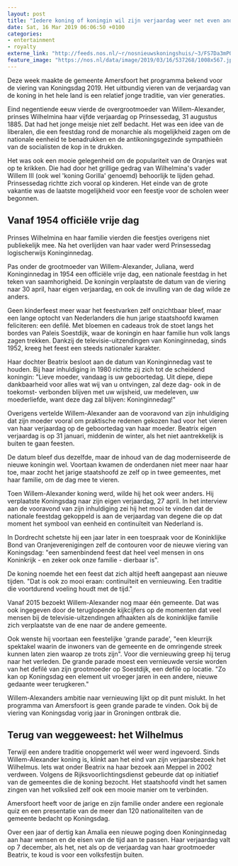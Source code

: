 ```yaml
---
layout: post
title: "Iedere koning of koningin wil zijn verjaardag weer net even anders vieren"
date: Sat, 16 Mar 2019 06:06:50 +0100
categories: 
- entertainment 
- royalty 
externe_link: "http://feeds.nos.nl/~r/nosnieuwskoningshuis/~3/FS7Da3mPQCk/2276182"
feature_image: "https://nos.nl/data/image/2019/03/16/537268/1008x567.jpg"
---
```


<p>Deze week maakte de gemeente Amersfoort het programma bekend voor de viering van Koningsdag 2019. Het uitbundig vieren van de verjaardag van de koning in het hele land is een relatief jonge traditie, van vier generaties.</p>
<p>Eind negentiende eeuw vierde de overgrootmoeder van Willem-Alexander, prinses Wilhelmina haar vijfde verjaardag op Prinsessedag, 31 augustus 1885. Dat had het jonge meisje niet zelf bedacht. Het was een idee van de liberalen, die een feestdag rond de monarchie als mogelijkheid zagen om de nationale eenheid te benadrukken en de antikoningsgezinde sympathieën van de socialisten de kop in te drukken.</p>
<p>Het was ook een mooie gelegenheid om de populariteit van de Oranjes wat op te krikken. Die had door het grillige gedrag van Wilhelmina's vader Willem III (ook wel 'koning Gorilla' genoemd) behoorlijk te lijden gehad. Prinsessedag richtte zich vooral op kinderen. Het einde van de grote vakantie was de laatste mogelijkheid voor een feestje voor de scholen weer begonnen.</p>
<h2>Vanaf 1954 officiële vrije dag</h2>
<p>Prinses Wilhelmina en haar familie vierden die feestjes overigens niet publiekelijk mee. Na het overlijden van haar vader werd Prinsessedag logischerwijs Koninginnedag.</p>
<p>Pas onder de grootmoeder van Willem-Alexander, Juliana, werd Koninginnedag in 1954 een officiële vrije dag, een nationale feestdag in het teken van saamhorigheid. De koningin verplaatste de datum van de viering naar 30 april, haar eigen verjaardag, en ook de invulling van de dag wilde ze anders.</p>
<p>Geen kinderfeest meer waar het feestvarken zelf onzichtbaar bleef, maar een lange optocht van Nederlanders die hun jarige staatshoofd kwamen feliciteren: een defilé. Met bloemen en cadeaus trok de stoet langs het bordes van Paleis Soestdijk, waar de koningin en haar familie hun volk langs zagen trekken. Dankzij de televisie-uitzendingen van Koninginnedag, sinds 1952, kreeg het feest een steeds nationaler karakter.</p>
<p>Haar dochter Beatrix besloot aan de datum van Koninginnedag vast te houden. Bij haar inhuldiging in 1980 richtte zij zich tot de scheidend koningin: "Lieve moeder, vandaag is uw geboortedag. Uit diepe, diepe dankbaarheid voor alles wat wij van u ontvingen, zal deze dag- ook in de toekomst- verbonden blijven met uw wijsheid, uw medeleven, uw moederliefde, want deze dag zal blijven: Koninginnedag!"</p>
<p>Overigens vertelde Willem-Alexander aan de vooravond van zijn inhuldiging dat zijn moeder vooral om praktische redenen gekozen had voor het vieren van haar verjaardag op de geboortedag van haar moeder. Beatrix eigen verjaardag is op 31 januari, middenin de winter, als het niet aantrekkelijk is buiten te gaan feesten.</p>
<p>De datum bleef dus dezelfde, maar de inhoud van de dag moderniseerde de nieuwe koningin wel. Voortaan kwamen de onderdanen niet meer naar haar toe, maar zocht het jarige staatshoofd ze zelf op in twee gemeentes, met haar familie, om de dag mee te vieren.</p>
<p>Toen Willem-Alexander koning werd, wilde hij het ook weer anders. Hij verplaatste Koningsdag naar zijn eigen verjaardag, 27 april. In het interview aan de vooravond van zijn inhuldiging zei hij het mooi te vinden dat de nationale feestdag gekoppeld is aan de verjaardag van degene die op dat moment het symbool van eenheid en continuïteit van Nederland is.</p>
<p>In Dordrecht schetste hij een jaar later in een toespraak voor de Koninklijke Bond van Oranjeverenigingen zelf de contouren voor de nieuwe viering van Koningsdag: "een samenbindend feest dat heel veel mensen in ons Koninkrijk - en zeker ook onze familie - dierbaar is".</p>
<p>De koning noemde het een feest dat zich altijd heeft aangepast aan nieuwe tijden. "Dat is ook zo mooi eraan: continuïteit en vernieuwing. Een traditie die voortdurend voeling houdt met de tijd."</p>
<p>Vanaf 2015 bezoekt Willem-Alexander nog maar één gemeente. Dat was ook ingegeven door de teruglopende kijkcijfers op de momenten dat veel mensen bij de televisie-uitzendingen afhaakten als de koninklijke familie zich verplaatste van de ene naar de andere gemeente.</p>
<p>Ook wenste hij voortaan een feestelijke 'grande parade', "een kleurrijk spektakel waarin de inwoners van de gemeente en de omringende streek kunnen laten zien waarop ze trots zijn". Voor die vernieuwing greep hij terug naar het verleden. De grande parade moest een vernieuwde versie worden van het defilé van zijn grootmoeder op Soestdijk, een defilé op locatie. "Zo kan op Koningsdag een element uit vroeger jaren in een andere, nieuwe gedaante weer terugkeren."</p>
<p>Willem-Alexanders ambitie naar vernieuwing lijkt op dit punt mislukt. In het programma van Amersfoort is geen grande parade te vinden. Ook bij de viering van Koningsdag vorig jaar in Groningen ontbrak die.</p>
<h2>Terug van weggeweest: het Wilhelmus</h2>
<p>Terwijl een andere traditie onopgemerkt wél weer werd ingevoerd. Sinds Willem-Alexander koning is, klinkt aan het eind van zijn verjaarsbezoek het Wilhelmus. Iets wat onder Beatrix na haar bezoek aan Meppel in 2002 verdween. Volgens de Rijksvoorlichtingsdienst gebeurde dat op initiatief van de gemeentes die de koning bezocht. Het staatshoofd vindt het samen zingen van het volkslied zelf ook een mooie manier om te verbinden.</p>
<p>Amersfoort heeft voor de jarige en zijn familie onder andere een regionale quiz en een presentatie van de meer dan 120 nationaliteiten van de gemeente bedacht op Koningsdag.</p>
<p>Over een jaar of dertig kan Amalia een nieuwe poging doen Koninginnedag aan haar wensen en de eisen van de tijd aan te passen. Haar verjaardag valt op 7 december, als het, net als op de verjaardag van haar grootmoeder Beatrix, te koud is voor een volksfestijn buiten.</p><img src="http://feeds.feedburner.com/~r/nosnieuwskoningshuis/~4/FS7Da3mPQCk" height="1" width="1" alt=""/>
